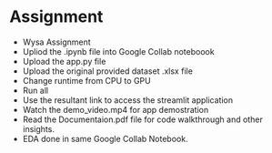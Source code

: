 # Assignment
- Wysa Assignment
- Upliod the .ipynb file into Google Collab noteboook
- Upload the app.py file
- Upload the original provided dataset .xlsx file
- Change runtime from CPU to GPU
- Run all
- Use the resultant link to access the streamlit application
- Watch the demo_video.mp4 for app demostration
- Read the Documentaion.pdf file for code walkthrough and other insights.
- EDA done in same Google Collab Notebook. 
